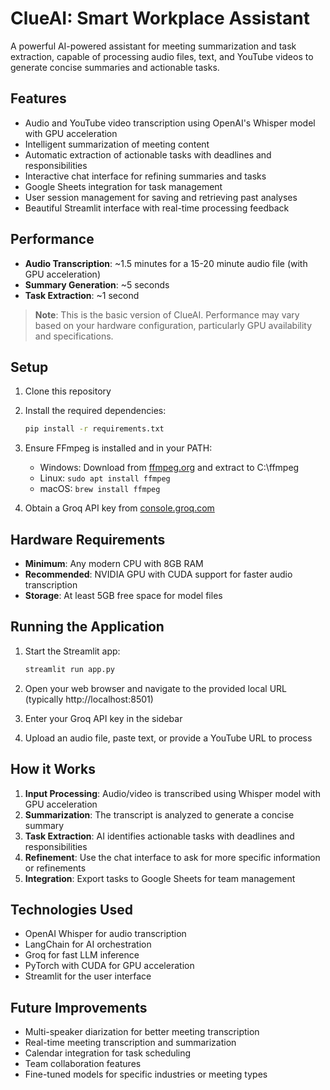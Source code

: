 # ClueAI: Smart Workplace Assistant

A powerful AI-powered assistant for meeting summarization and task extraction, capable of processing audio files, text, and YouTube videos to generate concise summaries and actionable tasks.

## Features

- Audio and YouTube video transcription using OpenAI's Whisper model with GPU acceleration
- Intelligent summarization of meeting content
- Automatic extraction of actionable tasks with deadlines and responsibilities
- Interactive chat interface for refining summaries and tasks
- Google Sheets integration for task management
- User session management for saving and retrieving past analyses
- Beautiful Streamlit interface with real-time processing feedback

## Performance

- **Audio Transcription**: ~1.5 minutes for a 15-20 minute audio file (with GPU acceleration)
- **Summary Generation**: ~5 seconds
- **Task Extraction**: ~1 second

> **Note**: This is the basic version of ClueAI. Performance may vary based on your hardware configuration, particularly GPU availability and specifications.

## Setup

1. Clone this repository
2. Install the required dependencies:
   ```bash
   pip install -r requirements.txt
   ```
3. Ensure FFmpeg is installed and in your PATH:
   - Windows: Download from [ffmpeg.org](https://ffmpeg.org/download.html) and extract to C:\ffmpeg
   - Linux: `sudo apt install ffmpeg`
   - macOS: `brew install ffmpeg`

4. Obtain a Groq API key from [console.groq.com](https://console.groq.com)

## Hardware Requirements

- **Minimum**: Any modern CPU with 8GB RAM
- **Recommended**: NVIDIA GPU with CUDA support for faster audio transcription
- **Storage**: At least 5GB free space for model files

## Running the Application

1. Start the Streamlit app:
   ```bash
   streamlit run app.py
   ```

2. Open your web browser and navigate to the provided local URL (typically http://localhost:8501)

3. Enter your Groq API key in the sidebar

4. Upload an audio file, paste text, or provide a YouTube URL to process

## How it Works

1. **Input Processing**: Audio/video is transcribed using Whisper model with GPU acceleration
2. **Summarization**: The transcript is analyzed to generate a concise summary
3. **Task Extraction**: AI identifies actionable tasks with deadlines and responsibilities
4. **Refinement**: Use the chat interface to ask for more specific information or refinements
5. **Integration**: Export tasks to Google Sheets for team management

## Technologies Used

- OpenAI Whisper for audio transcription
- LangChain for AI orchestration
- Groq for fast LLM inference
- PyTorch with CUDA for GPU acceleration
- Streamlit for the user interface

## Future Improvements

- Multi-speaker diarization for better meeting transcription
- Real-time meeting transcription and summarization
- Calendar integration for task scheduling
- Team collaboration features
- Fine-tuned models for specific industries or meeting types 